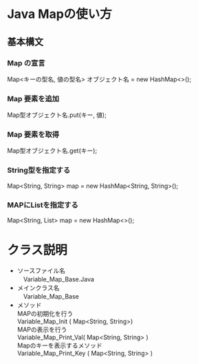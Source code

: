 # Java Mapの使い方
## 基本構文
### Map の宣言
   Map<キーの型名, 値の型名> オブジェクト名 = new HashMap<>();
### Map 要素を追加
   Map型オブジェクト名.put(キー, 値);

### Map 要素を取得
   Map型オブジェクト名.get(キー);

### String型を指定する
   Map<String, String> map = new HashMap<String, String>();

### MAPにListを指定する
   Map<String, List<String>> map = new HashMap<>();  

# クラス説明  
* ソースファイル名  
   　Variable_Map_Base.Java
* メインクラス名  
   　Variable_Map_Base
* メソッド  
   MAPの初期化を行う  
   Variable_Map_Init ( Map<String, String>)     
   MAPの表示を行う  
   Variable_Map_Print_Val( Map<String, String> )  
   Mapのキーを表示するメソッド  
   Variable_Map_Print_Key ( Map<String, String> )  
